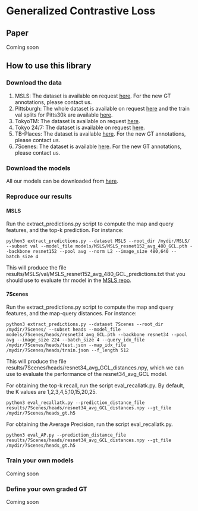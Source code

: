 # Generalized Contrastive Loss
## Paper
Coming soon
## How to use this library
### Download the data
1. MSLS: The dataset is available on request [here](https://www.mapillary.com/dataset/places "MSLS"). For the new GT annotations, please contact us.
2. Pittsburgh: The whole dataset is available on request [here](http://www.ok.ctrl.titech.ac.jp/~torii/project/repttile/ "Pittsburgh") and the train val splits for Pitts30k are available [here](https://www.di.ens.fr/willow/research/netvlad/ "Pitts30k"). 
3. TokyoTM: The dataset is available on request [here](https://www.di.ens.fr/willow/research/netvlad/ "TokyoTM"). 
4. Tokyo 24/7: The dataset is available on request [here](http://www.ok.ctrl.titech.ac.jp/~torii/project/247/ "Tokyo 24/7"). 
5. TB-Places: The dataset is available [here](https://github.com/marialeyvallina/TB_Places "TB-Places"). For the new GT annotations, please contact us.
5. 7Scenes: The dataset is available [here](https://github.com/marialeyvallina/TB_Places "TB-Places"). For the new GT annotations, please contact us.
### Download the models
All our models can be downloaded from [here](https://drive.google.com/drive/folders/1RHxrAj062ZxDp5817t1s4OXGLP_i8JFX?usp=sharing).
### Reproduce our results
#### MSLS
Run the extract_predictions.py script to compute the map and query features, and the top-k prediction. For instance:
```shell
python3 extract_predictions.py --dataset MSLS --root_dir /mydir/MSLS/ --subset val --model_file models/MSLS/MSLS_resnet152_avg_480_GCL.pth --backbone resnet152 --pool avg --norm L2 --image_size 480,640 --batch_size 4
```
This will produce the file results/MSLS/val/MSLS_resnet152_avg_480_GCL_predictions.txt that you should use to evaluate thr model in the [MSLS repo](https://github.com/mapillary/mapillary_sls/tree/master/mapillary_sls).

#### 7Scenes
Run the extract_predictions.py script to compute the map and query features, and the map-query distances. For instance:
```shell
python3 extract_predictions.py --dataset 7Scenes --root_dir /mydir/7Scenes/ --subset heads --model_file models/7Scenes/heads/resnet34_avg_GCL.pth --backbone resnet34 --pool avg --image_size 224 --batch_size 4 --query_idx_file /mydir/7Scenes/heads/test.json --map_idx_file /mydir/7Scenes/heads/train.json --f_length 512
```
This will produce the file results/7Scenes/heads/resnet34_avg_GCL_distances.npy, which we can use to evaluate the performance of the resnet34_avg_GCL model.

For obtaining the top-k recall, run the script eval_recallatk.py. By default, the K values are 1,2,3,4,5,10,15,20,25.
```shell
python3 eval_recallatk.py --prediction_distance_file results/7Scenes/heads/resnet34_avg_GCL_distances.npy --gt_file /mydir/7Scenes/heads_gt.h5 
```
For obtaining the Average Precision, run the script eval_recallatk.py.

```shell
python3 eval_AP.py --prediction_distance_file results/7Scenes/heads/resnet34_avg_GCL_distances.npy --gt_file /mydir/7Scenes/heads_gt.h5 
```
### Train your own models
Coming soon
### Define your own graded GT
Coming soon
